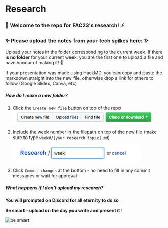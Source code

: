 # Research

### :wave: Welcome to the repo for FAC23's research! :zap:

### :sparkles: Please upload the notes from your tech spikes here: :sparkles:

Upload your notes in the folder corresponding to the current week. If there **is no folder** for your current week, you are the first one to upload a file and have honour of making it! :tada:
   
   If your presentation was made using HackMD, you can copy and paste the markdown straight into the new file, otherwise drop a link for others to follow (Google Slides, Canva, etc)

##### How do I make a new folder?

1. Click the `Create new file` button on top of the repo
   ![create file button](https://github.com/fac-15/Research/blob/master/CreateNewFile_button.png)
2. Include the week number in the filepath on top of the new file (make sure to type `week#/[your research topic].md`)

   ![filepath](https://github.com/fac-15/Research/blob/master/Screen%20Shot%202018-10-30%20at%2019.43.53.png)

3. Click `Commit changes` at the bottom - no need to fill in any commit messages or wait for approval

##### What happens if I don't upload my research?

**You will prompted on Discord for all eternity to do so**

**Be smart - upload on the day you write and present it!**

![be smart](https://media.giphy.com/media/ZThQqlxY5BXMc/giphy.gif)
